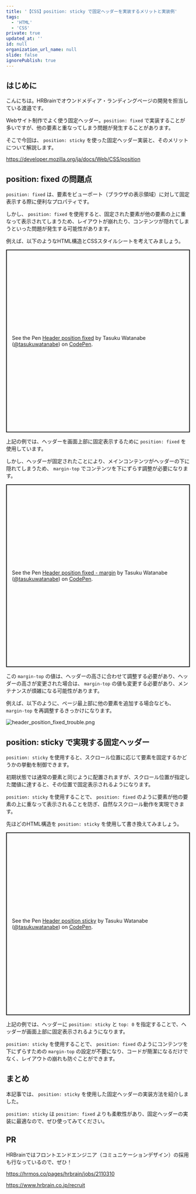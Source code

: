```yaml
---
title: '【CSS】position: sticky で固定ヘッダーを実装するメリットと実装例'
tags:
  - 'HTML'
  - 'CSS'
private: true
updated_at: ''
id: null
organization_url_name: null
slide: false
ignorePublish: true
---
```


## はじめに

こんにちは。HRBrainでオウンドメディア・ランディングページの開発を担当している渡邉です。

Webサイト制作でよく使う固定ヘッダー。`position: fixed` で実装することが多いですが、他の要素と重なってしまう問題が発生することがあります。

そこで今回は、 `position: sticky` を使った固定ヘッダー実装と、そのメリットについて解説します。

https://developer.mozilla.org/ja/docs/Web/CSS/position

## position: fixed の問題点

`position: fixed` は、要素をビューポート（ブラウザの表示領域）に対して固定表示する際に便利なプロパティです。

しかし、 `position: fixed` を使用すると、固定された要素が他の要素の上に重なって表示されてしまうため、レイアウトが崩れたり、コンテンツが隠れてしまうといった問題が発生する可能性があります。

例えば、以下のようなHTML構造とCSSスタイルシートを考えてみましょう。

<p class="codepen" data-height="500" data-theme-id="dark" data-default-tab="css,result" data-slug-hash="MWNWqMx" data-pen-title="Header position fixed" data-editable="true" data-user="tasukuwatanabe" style="height: 500px; box-sizing: border-box; display: flex; align-items: center; justify-content: center; border: 2px solid; margin: 1em 0; padding: 1em;">
  <span>See the Pen <a href="https://codepen.io/tasukuwatanabe/pen/MWNWqMx">
  Header position fixed</a> by Tasuku Watanabe (<a href="https://codepen.io/tasukuwatanabe">@tasukuwatanabe</a>)
  on <a href="https://codepen.io">CodePen</a>.</span>
</p>

上記の例では、ヘッダーを画面上部に固定表示するために `position: fixed` を使用しています。

しかし、ヘッダーが固定されたことにより、メインコンテンツがヘッダーの下に隠れてしまうため、 `margin-top` でコンテンツを下にずらす調整が必要になります。

<p class="codepen" data-height="500" data-theme-id="dark" data-default-tab="css,result" data-slug-hash="mdNdzmp" data-pen-title="Header position fixed - margin" data-editable="true" data-user="tasukuwatanabe" style="height: 500px; box-sizing: border-box; display: flex; align-items: center; justify-content: center; border: 2px solid; margin: 1em 0; padding: 1em;">
  <span>See the Pen <a href="https://codepen.io/tasukuwatanabe/pen/mdNdzmp">
  Header position fixed - margin</a> by Tasuku Watanabe (<a href="https://codepen.io/tasukuwatanabe">@tasukuwatanabe</a>)
  on <a href="https://codepen.io">CodePen</a>.</span>
</p>

この `margin-top` の値は、ヘッダーの高さに合わせて調整する必要があり、ヘッダーの高さが変更された場合は、 `margin-top` の値も変更する必要があり、メンテナンスが煩雑になる可能性があります。

例えば、以下のように、ページ最上部に他の要素を追加する場合なども、`margin-top` を再調整するきっかけになります。

![header_position_fixed_trouble.png](https://qiita-image-store.s3.ap-northeast-1.amazonaws.com/0/681000/0767d803-1a55-8319-2698-9e53a5cb40ab.png)

## position: sticky で実現する固定ヘッダー

`position: sticky` を使用すると、スクロール位置に応じて要素を固定するかどうかの挙動を制御できます。

初期状態では通常の要素と同じように配置されますが、スクロール位置が指定した閾値に達すると、その位置で固定表示されるようになります。

`position: sticky` を使用することで、 `position: fixed` のように要素が他の要素の上に重なって表示されることを防ぎ、自然なスクロール動作を実現できます。

先ほどのHTML構造を `position: sticky` を使用して書き換えてみましょう。

<p class="codepen" data-height="500" data-theme-id="dark" data-default-tab="css,result" data-slug-hash="abebRbz" data-pen-title="Header position sticky" data-user="tasukuwatanabe" style="height: 500px; box-sizing: border-box; display: flex; align-items: center; justify-content: center; border: 2px solid; margin: 1em 0; padding: 1em;">
  <span>See the Pen <a href="https://codepen.io/tasukuwatanabe/pen/abebRbz">
  Header position sticky</a> by Tasuku Watanabe (<a href="https://codepen.io/tasukuwatanabe">@tasukuwatanabe</a>)
  on <a href="https://codepen.io">CodePen</a>.</span>
</p>

上記の例では、ヘッダーに `position: sticky` と `top: 0` を指定することで、ヘッダーが画面上部に固定表示されるようになります。

`position: sticky` を使用することで、 `position: fixed` のようにコンテンツを下にずらすための `margin-top` の設定が不要になり、コードが簡潔になるだけでなく、レイアウトの崩れも防ぐことができます。

## まとめ

本記事では、 `position: sticky` を使用した固定ヘッダーの実装方法を紹介しました。

`position: sticky` は `position: fixed` よりも柔軟性があり、固定ヘッダーの実装に最適なので、ぜひ使ってみてください。

## PR

HRBrainではフロントエンドエンジニア（コミュニケーションデザイン）の採用も行なっているので、ぜひ！

https://hrmos.co/pages/hrbrain/jobs/2110310

https://www.hrbrain.co.jp/recruit

<script async src="https://cpwebassets.codepen.io/assets/embed/ei.js"></script>